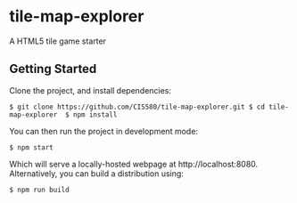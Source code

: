 # tile-map-explorer
A HTML5 tile game starter 

## Getting Started

Clone the project, and install dependencies:

`
$ git clone https://github.com/CIS580/tile-map-explorer.git
$ cd tile-map-explorer 
$ npm install 
`

You can then run the project in development mode:

`
$ npm start
`

Which will serve a locally-hosted webpage at http://localhost:8080.  Alternatively, you can build a distribution using:

`
$ npm run build
`
